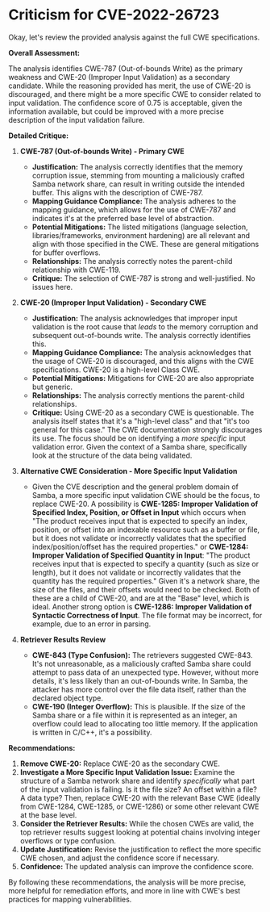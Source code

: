 # Criticism for CVE-2022-26723

Okay, let's review the provided analysis against the full CWE specifications.

**Overall Assessment:**

The analysis identifies CWE-787 (Out-of-bounds Write) as the primary weakness and CWE-20 (Improper Input Validation) as a secondary candidate. While the reasoning provided has merit, the use of CWE-20 is discouraged, and there might be a more specific CWE to consider related to input validation. The confidence score of 0.75 is acceptable, given the information available, but could be improved with a more precise description of the input validation failure.

**Detailed Critique:**

1.  **CWE-787 (Out-of-bounds Write) - Primary CWE**

    *   **Justification:** The analysis correctly identifies that the memory corruption issue, stemming from mounting a maliciously crafted Samba network share, can result in writing outside the intended buffer. This aligns with the description of CWE-787.
    *   **Mapping Guidance Compliance:** The analysis adheres to the mapping guidance, which allows for the use of CWE-787 and indicates it's at the preferred base level of abstraction.
    *   **Potential Mitigations:** The listed mitigations (language selection, libraries/frameworks, environment hardening) are all relevant and align with those specified in the CWE. These are general mitigations for buffer overflows.
    *   **Relationships:** The analysis correctly notes the parent-child relationship with CWE-119.
    *   **Critique:** The selection of CWE-787 is strong and well-justified. No issues here.

2.  **CWE-20 (Improper Input Validation) - Secondary CWE**

    *   **Justification:** The analysis acknowledges that improper input validation is the root cause that *leads* to the memory corruption and subsequent out-of-bounds write. The analysis correctly identifies this.
    *   **Mapping Guidance Compliance:** The analysis acknowledges that the usage of CWE-20 is discouraged, and this aligns with the CWE specifications.  CWE-20 is a high-level Class CWE.
    *   **Potential Mitigations:** Mitigations for CWE-20 are also appropriate but generic.
    *   **Relationships:** The analysis correctly mentions the parent-child relationships.
    *   **Critique:** Using CWE-20 as a secondary CWE is questionable. The analysis itself states that it's a "high-level class" and that "it's too general for this case."  The CWE documentation strongly discourages its use. The focus should be on identifying a *more specific* input validation error. Given the context of a Samba share, specifically look at the structure of the data being validated.

3.  **Alternative CWE Consideration - More Specific Input Validation**

    *   Given the CVE description and the general problem domain of Samba, a more specific input validation CWE should be the focus, to replace CWE-20. A possibility is **CWE-1285: Improper Validation of Specified Index, Position, or Offset in Input** which occurs when "The product receives input that is expected to specify an index, position, or offset into an indexable resource such as a buffer or file, but it does not validate or incorrectly validates that the specified index/position/offset has the required properties." or **CWE-1284: Improper Validation of Specified Quantity in Input**: "The product receives input that is expected to specify a quantity (such as size or length), but it does not validate or incorrectly validates that the quantity has the required properties." Given it's a network share, the size of the files, and their offsets would need to be checked. Both of these are a child of CWE-20, and are at the "Base" level, which is ideal. Another strong option is **CWE-1286: Improper Validation of Syntactic Correctness of Input**. The file format may be incorrect, for example, due to an error in parsing.

4.  **Retriever Results Review**

    *   **CWE-843 (Type Confusion):** The retrievers suggested CWE-843. It's not unreasonable, as a maliciously crafted Samba share could attempt to pass data of an unexpected type. However, without more details, it's less likely than an out-of-bounds write. In Samba, the attacker has more control over the file data itself, rather than the declared object type.
    *   **CWE-190 (Integer Overflow):** This is plausible. If the size of the Samba share or a file within it is represented as an integer, an overflow could lead to allocating too little memory. If the application is written in C/C++, it's a possibility.

**Recommendations:**

1.  **Remove CWE-20:** Replace CWE-20 as the secondary CWE.
2.  **Investigate a More Specific Input Validation Issue:** Examine the structure of a Samba network share and identify *specifically* what part of the input validation is failing. Is it the file size? An offset within a file? A data type? Then, replace CWE-20 with the relevant Base CWE (ideally from CWE-1284, CWE-1285, or CWE-1286) or some other relevant CWE at the base level.
3.  **Consider the Retriever Results:** While the chosen CWEs are valid, the top retriever results suggest looking at potential chains involving integer overflows or type confusion.
4.  **Update Justification:** Revise the justification to reflect the more specific CWE chosen, and adjust the confidence score if necessary.
5.  **Confidence:** The updated analysis can improve the confidence score.

By following these recommendations, the analysis will be more precise, more helpful for remediation efforts, and more in line with CWE's best practices for mapping vulnerabilities.